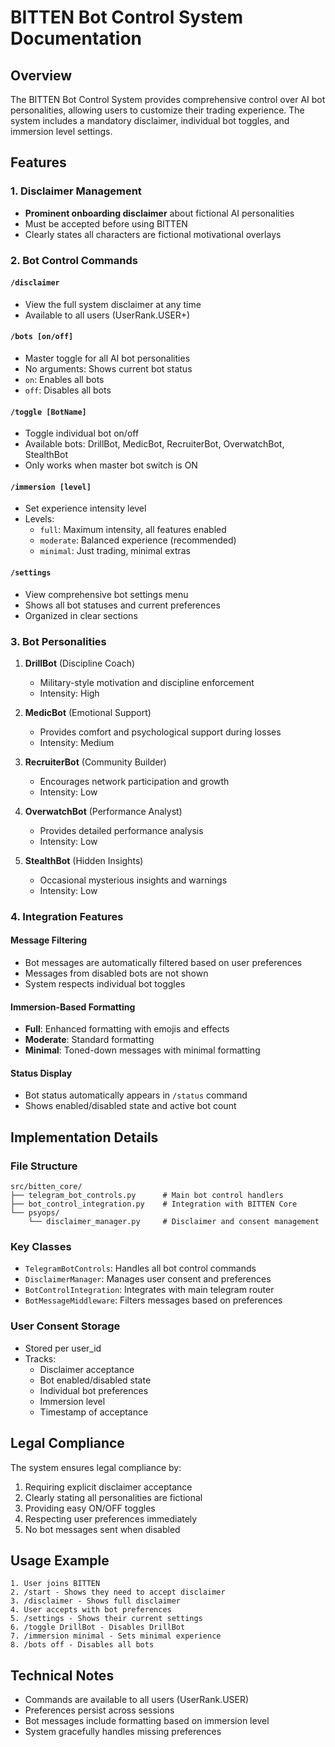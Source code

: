 # BITTEN Bot Control System Documentation

## Overview
The BITTEN Bot Control System provides comprehensive control over AI bot personalities, allowing users to customize their trading experience. The system includes a mandatory disclaimer, individual bot toggles, and immersion level settings.

## Features

### 1. Disclaimer Management
- **Prominent onboarding disclaimer** about fictional AI personalities
- Must be accepted before using BITTEN
- Clearly states all characters are fictional motivational overlays

### 2. Bot Control Commands

#### `/disclaimer`
- View the full system disclaimer at any time
- Available to all users (UserRank.USER+)

#### `/bots [on/off]`
- Master toggle for all AI bot personalities
- No arguments: Shows current bot status
- `on`: Enables all bots
- `off`: Disables all bots

#### `/toggle [BotName]`
- Toggle individual bot on/off
- Available bots: DrillBot, MedicBot, RecruiterBot, OverwatchBot, StealthBot
- Only works when master bot switch is ON

#### `/immersion [level]`
- Set experience intensity level
- Levels:
  - `full`: Maximum intensity, all features enabled
  - `moderate`: Balanced experience (recommended)
  - `minimal`: Just trading, minimal extras

#### `/settings`
- View comprehensive bot settings menu
- Shows all bot statuses and current preferences
- Organized in clear sections

### 3. Bot Personalities

1. **DrillBot** (Discipline Coach)
   - Military-style motivation and discipline enforcement
   - Intensity: High

2. **MedicBot** (Emotional Support)
   - Provides comfort and psychological support during losses
   - Intensity: Medium

3. **RecruiterBot** (Community Builder)
   - Encourages network participation and growth
   - Intensity: Low

4. **OverwatchBot** (Performance Analyst)
   - Provides detailed performance analysis
   - Intensity: Low

5. **StealthBot** (Hidden Insights)
   - Occasional mysterious insights and warnings
   - Intensity: Low

### 4. Integration Features

#### Message Filtering
- Bot messages are automatically filtered based on user preferences
- Messages from disabled bots are not shown
- System respects individual bot toggles

#### Immersion-Based Formatting
- **Full**: Enhanced formatting with emojis and effects
- **Moderate**: Standard formatting
- **Minimal**: Toned-down messages with minimal formatting

#### Status Display
- Bot status automatically appears in `/status` command
- Shows enabled/disabled state and active bot count

## Implementation Details

### File Structure
```
src/bitten_core/
├── telegram_bot_controls.py      # Main bot control handlers
├── bot_control_integration.py    # Integration with BITTEN Core
└── psyops/
    └── disclaimer_manager.py     # Disclaimer and consent management
```

### Key Classes
- `TelegramBotControls`: Handles all bot control commands
- `DisclaimerManager`: Manages user consent and preferences
- `BotControlIntegration`: Integrates with main telegram router
- `BotMessageMiddleware`: Filters messages based on preferences

### User Consent Storage
- Stored per user_id
- Tracks:
  - Disclaimer acceptance
  - Bot enabled/disabled state
  - Individual bot preferences
  - Immersion level
  - Timestamp of acceptance

## Legal Compliance
The system ensures legal compliance by:
1. Requiring explicit disclaimer acceptance
2. Clearly stating all personalities are fictional
3. Providing easy ON/OFF toggles
4. Respecting user preferences immediately
5. No bot messages sent when disabled

## Usage Example
```
1. User joins BITTEN
2. /start - Shows they need to accept disclaimer
3. /disclaimer - Shows full disclaimer
4. User accepts with bot preferences
5. /settings - Shows their current settings
6. /toggle DrillBot - Disables DrillBot
7. /immersion minimal - Sets minimal experience
8. /bots off - Disables all bots
```

## Technical Notes
- Commands are available to all users (UserRank.USER)
- Preferences persist across sessions
- Bot messages include formatting based on immersion level
- System gracefully handles missing preferences